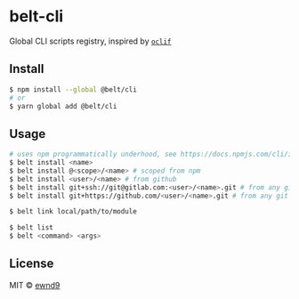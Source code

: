 # belt-cli

Global CLI scripts registry, inspired by [`oclif`](https://github.com/oclif/oclif)

## Install

```sh
$ npm install --global @belt/cli
# or
$ yarn global add @belt/cli
```

## Usage

```sh
# uses npm programmatically underhood, see https://docs.npmjs.com/cli/install
$ belt install <name>
$ belt install @<scope>/<name> # scoped from npm
$ belt install <user>/<name> # from github
$ belt install git+ssh://git@gitlab.com:<user>/<name>.git # from any git repo by ssh
$ belt install git+https://github.com/<user>/<name>.git # from any git repo by https

$ belt link local/path/to/module

$ belt list
$ belt <command> <args>
```

## License

MIT © [ewnd9](http://ewnd9.com)
